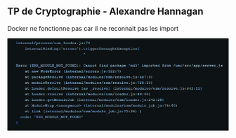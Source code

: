 ## TP de Cryptographie - Alexandre Hannagan

Docker ne fonctionne pas car il ne reconnait pas les import

![bug](bug.png)